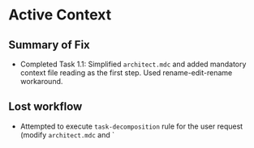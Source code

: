 # Active Context

## Summary of Fix
- Completed Task 1.1: Simplified `architect.mdc` and added mandatory context file reading as the first step. Used rename-edit-rename workaround.

## Lost workflow
- Attempted to execute `task-decomposition` rule for the user request (modify `architect.mdc` and `